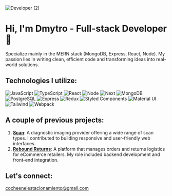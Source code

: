 ![Developer (2)](https://github.com/dmytromiento/dmytromiento/assets/141241827/4ac53250-77d7-4113-ade5-c5ef3fe98dd9)
# Hi, I'm Dmytro - Full-stack Developer 🚀

Specialize mainly in the MERN stack (MongoDB, Express, React, Node). My passion lies in writing clean, efficient code and transforming ideas into real-world solutions.

## Technologies I utilize:

![JavaScript](https://img.shields.io/badge/-JavaScript-F7DF1E?style=flat-square&logo=javascript&logoColor=black)
![TypeScript](https://img.shields.io/badge/-TypeScript-007ACC?style=flat-square&logo=typescript)
![React](https://img.shields.io/badge/-React-61DAFB?style=flat-square&logo=react)
![Node](https://img.shields.io/badge/-Node.js-339933?style=flat-square&logo=node.js&logoColor=white)
![Next](https://img.shields.io/badge/-Next.js-000000?style=flat-square&logo=next.js)
![MongoDB](https://img.shields.io/badge/-MongoDB-47A248?style=flat-square&logo=mongodb)
![PostgreSQL](https://img.shields.io/badge/-PostgreSQL-4169E1?style=flat-square&logo=postgresql)
![Express](https://img.shields.io/badge/-Express.js-000000?style=flat-square&logo=express)
![Redux](https://img.shields.io/badge/-Redux-764ABC?style=flat-square&logo=redux)
![Styled Components](https://img.shields.io/badge/-StyledComponents-DB7093?style=flat-square&logo=styled-components)
![Material UI](https://img.shields.io/badge/-MaterialUI-0081CB?style=flat-square&logo=material-ui)
![Tailwind](https://img.shields.io/badge/-Tailwind-38B2AC?style=flat-square&logo=tailwind-css)
![Webpack](https://img.shields.io/badge/-Webpack-8DD6F9?style=flat-square&logo=webpack)

## A couple of previous projects:

1. **[Scan](https://uk.scan.com/)**: A diagnostic imaging provider offering a wide range of scan types. I contributed to building responsive and user-friendly web interfaces.
2. **[Rebound Returns](https://www.reboundreturns.com)**: A platform that manages orders and returns logistics for eCommerce retailers. My role included backend development and front-end integration.

## Let's connect:
cocheenelestacionamiento@gmail.com
